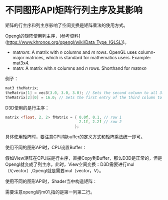 # 不同图形API矩阵行列主序及其影响

矩阵的行主序和列主序影响了空间变换是矩阵乘法的使用方式。

Opengl的矩阵使用列主序，(参考资料](https://www.khronos.org/opengl/wiki/Data_Type_(GLSL))。

-   mat*n*x*m*: A matrix with *n* columns and *m* rows. OpenGL uses column-major matrices, which is standard for mathematics users. Example: mat3x4.
-   mat*n*: A matrix with *n* columns and *n* rows. Shorthand for mat*n*x*n*

例子：

```c
mat3 theMatrix;
theMatrix[1] = vec3(3.0, 3.0, 3.0); // Sets the second column to all 3.0s
theMatrix[2][0] = 16.0; // Sets the first entry of the third column to 16.0.
```

D3D使用的是行主序：

```c
matrix <float, 2, 2> fMatrix = { 0.0f, 0.1, // row 1
                                 2.1f, 2.2f // row 2
                               };
```

具体使用矩阵时，要注意CPU端buffer的定义方式和矩阵乘法统一即可。

使用不同的图形API时，CPU设置Buffer：

假如View矩阵在CPU端是行主序，直接Copy到Buffer，那么D3D是正常的，但是Opengl就变成了列主序。此时，View空间变换：D3D需要进行mul（V,vector）,Opengl就是需要mul（vector，V）。

使用不同的图形API时，Shader当中构造矩阵：

需要注意opengl的m01,指的是第一列第二行。

































































